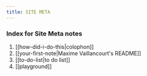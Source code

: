 ```yaml
---
title: SITE META
---
```

### Index for Site Meta notes

1. [[how-did-i-do-this|colophon]]
2. [[your-first-note|Maxime Vaillancourt's README]]
3. [[to-do-list|to do list]]
4. [[playground]]
